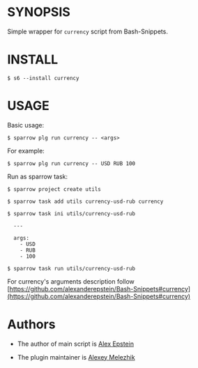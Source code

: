 # SYNOPSIS

Simple wrapper for `currency` script from Bash-Snippets.


# INSTALL

    $ s6 --install currency

# USAGE

Basic usage:

    $ sparrow plg run currency -- <args>

For example:

    $ sparrow plg run currency -- USD RUB 100

Run as sparrow task:

    $ sparrow project create utils

    $ sparrow task add utils currency-usd-rub currency

    $ sparrow task ini utils/currency-usd-rub

      ---

      args:
        - USD
        - RUB
        - 100

    $ sparrow task run utils/currency-usd-rub

For currency's arguments description follow [https://github.com/alexanderepstein/Bash-Snippets#currency](https://github.com/alexanderepstein/Bash-Snippets#currency)

# Authors

* The author of main script is [Alex Epstein](https://github.com/alexanderepstein)

* The plugin maintainer is [Alexey Melezhik](https://github.com/melezhik/)




